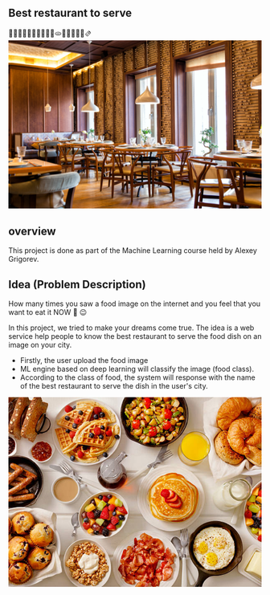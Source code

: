 ## Best restaurant to serve 
🥞🧇🥓🥩🍗🍖🌭🍔🍟🍕🫓🥪🥙🧆🌮🌯🫔
![img](https://github.com/gialkady/ml_zoomcamp/blob/Homeworks/Capstone%20Project/images/rege-1.jpeg)


## overview 

This project is done as part of the Machine Learning course held by Alexey Grigorev.


## Idea (Problem Description)

How many times you saw a food image on the internet and you feel that you want to eat it NOW 🤩 😉  

In this project, we tried to make your dreams come true. The idea is a web service help people to know the best restaurant to serve the food dish on an image on your city. 

- Firstly, the user upload the food image
- ML engine based on deep learning will classify the image (food class). 
- According to the class of food, the system will response with the name of the best restaurant to serve the dish in the user's city.

![img](https://github.com/gialkady/ml_zoomcamp/blob/Homeworks/Capstone%20Project/images/istockphoto-531306158-612x612.jpeg)
